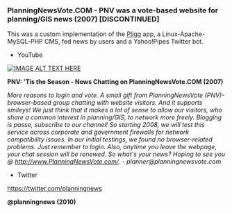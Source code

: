 ### PlanningNewsVote.COM - PNV was a vote-based website for planning/GIS news (2007) [DISCONTINUED] ###

This was a custom implementation of the [Pligg](https://github.com/berteh/pligg-cms) app, a Linux-Apache-MySQL-PHP CMS, fed news by users and a Yahoo!Pipes Twitter bot.

* YouTube

[![IMAGE ALT TEXT HERE](https://img.youtube.com/vi/gO6SmKb6-eI/0.jpg)](https://www.youtube.com/watch?v=gO6SmKb6-eI)

**PNV: 'Tis the Season - News Chatting on PlanningNewsVote.COM (2007)**

_More reasons to login and vote. A small gift from PlanningNewsVote (PNV)- browser-based group chatting with website visitors. And it supports smileys! We just think that it makes a lot of sense to allow our visitors, who share a common interest in planning/GIS, to network more freely. Blogging is passe, subscribe to our channel! So starting 2008, we will test this service across corporate and government firewalls for network compatibility issues. In our initial testings, we found no browser-related problems. Just remember to login. Also, anytime you leave the webpage, your chat session will be renewed. So what's your news? Hoping to see you @ http://www.PlanningNewsVote.com/. - planner@planningnewsvote.com_

* Twitter

https://twitter.com/planningnews

**@planningnews (2010)**
